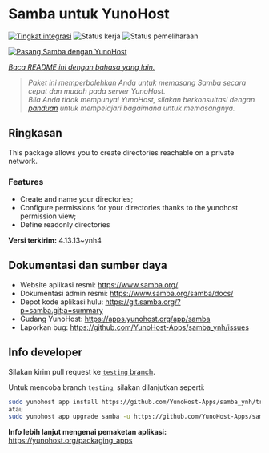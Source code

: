 <!--
N.B.: README ini dibuat secara otomatis oleh <https://github.com/YunoHost/apps/tree/master/tools/readme_generator>
Ini TIDAK boleh diedit dengan tangan.
-->

# Samba untuk YunoHost

[![Tingkat integrasi](https://dash.yunohost.org/integration/samba.svg)](https://ci-apps.yunohost.org/ci/apps/samba/) ![Status kerja](https://ci-apps.yunohost.org/ci/badges/samba.status.svg) ![Status pemeliharaan](https://ci-apps.yunohost.org/ci/badges/samba.maintain.svg)

[![Pasang Samba dengan YunoHost](https://install-app.yunohost.org/install-with-yunohost.svg)](https://install-app.yunohost.org/?app=samba)

*[Baca README ini dengan bahasa yang lain.](./ALL_README.md)*

> *Paket ini memperbolehkan Anda untuk memasang Samba secara cepat dan mudah pada server YunoHost.*  
> *Bila Anda tidak mempunyai YunoHost, silakan berkonsultasi dengan [panduan](https://yunohost.org/install) untuk mempelajari bagaimana untuk memasangnya.*

## Ringkasan

This package allows you to create directories reachable on a private network.

### Features

- Create and name your directories;
- Configure permissions for your directories thanks to the yunohost permission view;
- Define readonly directories


**Versi terkirim:** 4.13.13~ynh4
## Dokumentasi dan sumber daya

- Website aplikasi resmi: <https://www.samba.org/>
- Dokumentasi admin resmi: <https://www.samba.org/samba/docs/>
- Depot kode aplikasi hulu: <https://git.samba.org/?p=samba.git;a=summary>
- Gudang YunoHost: <https://apps.yunohost.org/app/samba>
- Laporkan bug: <https://github.com/YunoHost-Apps/samba_ynh/issues>

## Info developer

Silakan kirim pull request ke [`testing` branch](https://github.com/YunoHost-Apps/samba_ynh/tree/testing).

Untuk mencoba branch `testing`, silakan dilanjutkan seperti:

```bash
sudo yunohost app install https://github.com/YunoHost-Apps/samba_ynh/tree/testing --debug
atau
sudo yunohost app upgrade samba -u https://github.com/YunoHost-Apps/samba_ynh/tree/testing --debug
```

**Info lebih lanjut mengenai pemaketan aplikasi:** <https://yunohost.org/packaging_apps>
